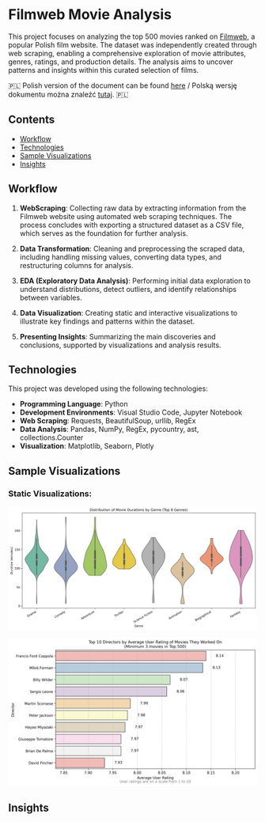# Filmweb Movie Analysis

This project focuses on analyzing the top 500 movies ranked on [Filmweb](https://www.filmweb.pl/), a popular Polish film website. The dataset was independently created through web scraping, enabling a comprehensive exploration of movie attributes, genres, ratings, and production details. The analysis aims to uncover patterns and insights within this curated selection of films.

🇵🇱 Polish version of the document can be found [here](/README-PL.md) / Polską wersję dokumentu można znaleźć [tutaj](/README-PL.md). 🇵🇱

## Contents
- [Workflow](#workflow)
- [Technologies](#technologies)
- [Sample Visualizations](#sample-visualizations)
- [Insights](#insights)

## Workflow
1. **WebScraping**: Collecting raw data by extracting information from the Filmweb website using automated web scraping techniques. The process concludes with exporting a structured dataset as a CSV file, which serves as the foundation for further analysis.

2. **Data Transformation**: Cleaning and preprocessing the scraped data, including handling missing values, converting data types, and restructuring columns for analysis.

3. **EDA (Exploratory Data Analysis)**: Performing initial data exploration to understand distributions, detect outliers, and identify relationships between variables.

4. **Data Visualization**: Creating static and interactive visualizations to illustrate key findings and patterns within the dataset.

5. **Presenting Insights**: Summarizing the main discoveries and conclusions, supported by visualizations and analysis results.

## Technologies

This project was developed using the following technologies:
- **Programming Language**: Python  
- **Development Environments**: Visual Studio Code, Jupyter Notebook  
- **Web Scraping**: Requests, BeautifulSoup, urllib, RegEx  
- **Data Analysis**: Pandas, NumPy, RegEx, pycountry, ast, collections.Counter  
- **Visualization**: Matplotlib, Seaborn, Plotly

## Sample Visualizations

### Static Visualizations:

![Visualization Samples](/Data%20Visualization/Visualization%20Samples.gif)

![Visualization Samples](/Data%20Visualization/Visualization%20Samples2.gif)

## Insights